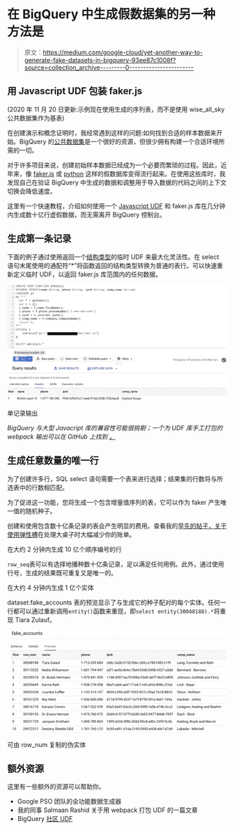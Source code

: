 # 在 BigQuery 中生成假数据集的另一种方法是

> 原文：<https://medium.com/google-cloud/yet-another-way-to-generate-fake-datasets-in-bigquery-93ee87c1008f?source=collection_archive---------0----------------------->

## 用 Javascript UDF 包装 faker.js

(2020 年 11 月 20 日更新:示例现在使用生成的序列表，而不是使用 wise_all_sky 公共数据集作为基表)

在创建演示和概念证明时，我经常遇到这样的问题:如何找到合适的样本数据来开始。BigQuery 的[公共数据集](https://cloud.google.com/bigquery/public-data)是一个很好的资源，但很少拥有构建一个合适环境所需的一切。

对于许多项目来说，创建初始样本数据已经成为一个必要而繁琐的过程。因此，近年来，像 [faker.js](https://github.com/marak/Faker.js/) 或 [python](https://github.com/joke2k/faker) 这样的假数据库变得流行起来。在使用这些库时，我发现自己在验证 BigQuery 中生成的数据和调整用于导入数据的代码之间的上下文切换会降低速度。

这里有一个快速教程，介绍如何使用一个 [Javascript UDF](https://cloud.google.com/bigquery/docs/reference/standard-sql/user-defined-functions#javascript-udf-structure) 和 faker.js 库在几分钟内生成数十亿行虚假数据，而无需离开 BigQuery 控制台。

## 生成第一条记录

下面的例子通过使用返回一个[结构类型](https://cloud.google.com/bigquery/docs/reference/standard-sql/data-types#declaring_a_struct_type)的临时 UDF 来最大化灵活性。在 select 语句末尾使用的通配符“*”将函数返回的结构类型转换为普通的表行。可以快速重新定义临时 UDF，以返回 faker.js 库范围内的任何数据。

![](img/e396a379bda4188e06d5177efbc8a91d.png)

单记录输出

*BigQuery 与大型 Javacript 库的兼容性可能很挑剔；一个为 UDF 库手工打包的 webpack 输出可以在 GitHub* *上找到* [*。*](https://github.com/pdunn/bq_fake_data/tree/master/udf_lib)

## **生成任意数量的唯一行**

为了创建许多行，SQL select 语句需要一个表来进行选择；结果集的行数将与所选表中的行数相匹配。

为了促进这一功能，您将生成一个包含增量值序列的表，它可以作为 faker 产生唯一值的随机种子。

创建和使用包含数十亿条记录的表会产生明显的费用。查看我的[早先的帖子，关于使用弹性槽](/google-cloud/optimize-bigquery-costs-with-flex-slots-e06ec5e4aa90)在处理大桌子时大幅减少你的账单。

在大约 2 分钟内生成 10 亿个顺序编号的行

`row_seq`表可以有选择地播种数十亿条记录，足以满足任何用例。此外，通过使用行号，生成的结果既可重复又是唯一的。

在大约 4 分钟内生成 1 亿个实体

dataset.fake_accounts 表的预览显示了与生成它的种子配对的每个实体。任何一行都可以通过重新调用`entity()`函数来重现，即`select entity(30048188).*`将重现 Tiara Zulauf。

![](img/ea733bcb744c4607ac533da688e292e5.png)

可由 row_num 复制的伪实体

## 额外资源

这里有一些额外的资源可以帮助你。

*   Google PSO 团队的全功能数据生成器
*   我的同事 Salmaan Rashid 关于用 webpack 打包 UDF 的一篇文章
*   BigQuery [社区 UDF](https://github.com/GoogleCloudPlatform/bigquery-utils/tree/master/udfs/community)